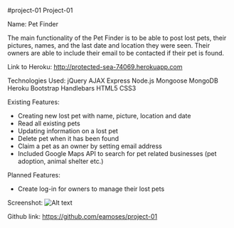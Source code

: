 #project-01
Project-01

Name: Pet Finder

The main functionality of the Pet Finder is to be able to post lost pets, their pictures, names, and the last date and location they were seen.  Their owners are able to include their email to be contacted if their pet is found.

Link to Heroku: http://protected-sea-74069.herokuapp.com

Technologies Used:
jQuery
AJAX
Express
Node.js
Mongoose
MongoDB
Heroku
Bootstrap
Handlebars
HTML5
CSS3

Existing Features:
* Creating new lost pet with name, picture, location and date
* Read all existing pets
* Updating information on a lost pet
* Delete pet when it has been found
* Claim a pet as an owner by setting email address
* Included Google Maps API to search for pet related businesses (pet adoption, animal shelter etc.)

Planned Features:
* Create log-in for owners to manage their lost pets

Screenshot:
![Alt text](/images/readmeScreenShot.png)

Github link: https://github.com/eamoses/project-01
